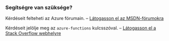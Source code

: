 ### <a name="need-some-help"></a>Segítségre van szüksége?
Kérdéseit felteheti az Azure fórumain. – [Látogasson el az MSDN-fórumokra](http://go.microsoft.com/fwlink/?LinkId=780719)

Kérdéseit jelölje meg az `azure-functions` kulcsszóval. – [Látogasson el a Stack Overflow webhelyre](http://stackoverflow.com/questions/tagged/azure-functions)



<!--HONumber=Nov16_HO2-->


